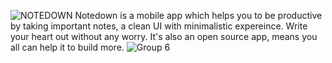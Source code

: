 ![NOTEDOWN](https://github.com/user-attachments/assets/b87fa3a7-cc6b-4a7f-ab1c-b4d464ff6d51)
Notedown is a mobile app which helps you to be productive by taking important notes, a clean UI with minimalistic expereince. Write your heart out without any worry. It's also an open source app, means you all can help it to build more. 
![Group 6](https://github.com/user-attachments/assets/333861d8-578c-4cdc-bacd-e6348e5e2927)
